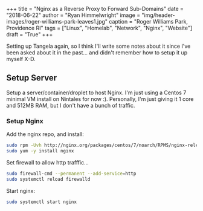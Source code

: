 +++
title   = "Nginx as a Reverse Proxy to Forward Sub-Domains"
date    = "2018-06-22"
author  = "Ryan Himmelwright"
image   = "img/header-images/roger-williams-park-leaves1.jpg"
caption = "Roger Williams Park, Providence RI"
tags    = ["Linux", "Homelab", "Network", "Nginx", "Website"]
draft   = "True"
+++

Setting up Tangela again, so I think I'll write some notes about it
since I've been asked about it in the past... and didn't remember how
to setup it up myself X-D.

<!--more-->

## Setup Server

Setup a server/container/droplet to host Nginx. I'm just using a
Centos 7 minimal VM install on Nintales for now :). Personally, I'm
just giving it 1 core and 512MB RAM, but I don't have a bunch of
traffic.

### Setup Nginx

Add the nginx repo, and install:

```bash
sudo rpm -Uvh http://nginx.org/packages/centos/7/noarch/RPMS/nginx-release-centos-7-0.el7.ngx.noarch.rpm
sudo yum -y install nginx
```
Set firewall to allow http trafffic...

```bash
sudo firewall-cmd --permanent --add-service=http
sudo systemctl reload firewalld
```

Start nginx:

```bash 
sudo systemctl start nginx
```
